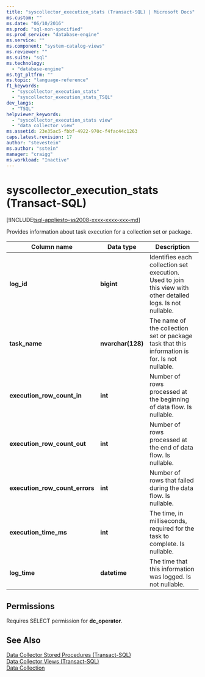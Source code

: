 ```yaml
---
title: "syscollector_execution_stats (Transact-SQL) | Microsoft Docs"
ms.custom: ""
ms.date: "06/10/2016"
ms.prod: "sql-non-specified"
ms.prod_service: "database-engine"
ms.service: ""
ms.component: "system-catalog-views"
ms.reviewer: ""
ms.suite: "sql"
ms.technology: 
  - "database-engine"
ms.tgt_pltfrm: ""
ms.topic: "language-reference"
f1_keywords: 
  - "syscollector_execution_stats"
  - "syscollector_execution_stats_TSQL"
dev_langs: 
  - "TSQL"
helpviewer_keywords: 
  - "syscollector_execution_stats view"
  - "data collector view"
ms.assetid: 23e35ac5-fbbf-4922-970c-f4fac44c1263
caps.latest.revision: 17
author: "stevestein"
ms.author: "sstein"
manager: "craigg"
ms.workload: "Inactive"
---
```

# syscollector_execution_stats (Transact-SQL)
[!INCLUDE[tsql-appliesto-ss2008-xxxx-xxxx-xxx-md](../../includes/tsql-appliesto-ss2008-xxxx-xxxx-xxx-md.md)]

  Provides information about task execution for a collection set or package.  
  
|Column name|Data type|Description|  
|-----------------|---------------|-----------------|  
|**log_id**|**bigint**|Identifies each collection set execution. Used to join this view with other detailed logs. Is not nullable.|  
|**task_name**|**nvarchar(128)**|The name of the collection set or package task that this information is for. Is not nullable.|  
|**execution_row_count_in**|**int**|Number of rows processed at the beginning of data flow. Is nullable.|  
|**execution_row_count_out**|**int**|Number of rows processed at the end of data flow. Is nullable.|  
|**execution_row_count_errors**|**int**|Number of rows that failed during the data flow. Is nullable.|  
|**execution_time_ms**|**int**|The time, in milliseconds, required for the task to complete. Is nullable.|  
|**log_time**|**datetime**|The time that this information was logged. Is not nullable.|  
  
## Permissions  
 Requires SELECT permission for **dc_operator**.  
  
## See Also  
 [Data Collector Stored Procedures &#40;Transact-SQL&#41;](../../relational-databases/system-stored-procedures/data-collector-stored-procedures-transact-sql.md)   
 [Data Collector Views &#40;Transact-SQL&#41;](../../relational-databases/system-catalog-views/data-collector-views-transact-sql.md)   
 [Data Collection](../../relational-databases/data-collection/data-collection.md)  
  
  
